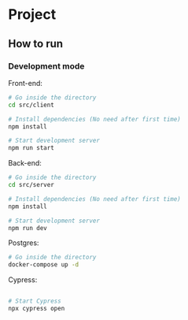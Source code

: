 # Project
## How to run
### Development mode

Front-end:
```bash
# Go inside the directory
cd src/client

# Install dependencies (No need after first time)
npm install

# Start development server
npm run start
```

Back-end:
```bash
# Go inside the directory
cd src/server

# Install dependencies (No need after first time)
npm install

# Start development server
npm run dev
```

Postgres:
```bash
# Go inside the directory
docker-compose up -d
```

Cypress:
```bash

# Start Cypress
npx cypress open
